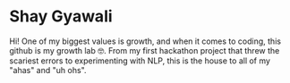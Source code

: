 # Shay Gyawali

Hi! One of my biggest values is growth, and when it comes to coding, this github is my growth lab 🤓. From my first hackathon project that threw the scariest errors to experimenting with NLP, this is the house to all of my "ahas" and "uh ohs". 
